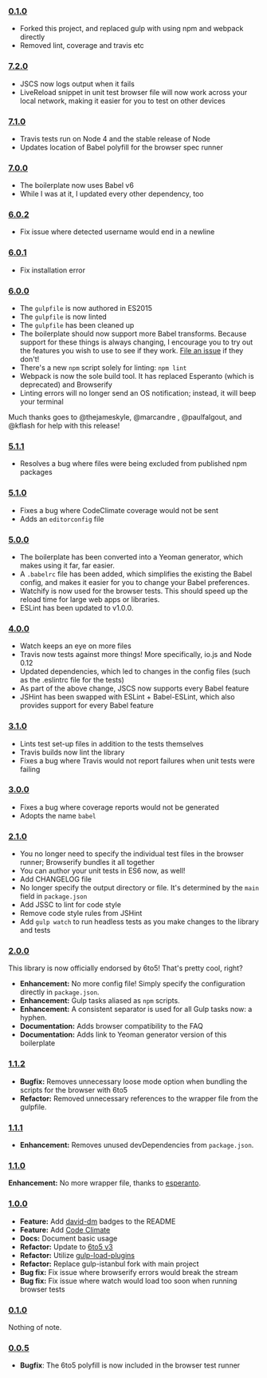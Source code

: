 ### [0.1.0](https://github.com/j5int/generator-babel-webpack-boilerplate/releases/tag/0.0.1)

- Forked this project, and replaced gulp with using npm and webpack directly
- Removed lint, coverage and travis etc

### [7.2.0](https://github.com/babel/babel-library-boilerplate/releases/tag/7.2.0)

- JSCS now logs output when it fails
- LiveReload snippet in unit test browser file will now work across your local network,
  making it easier for you to test on other devices

### [7.1.0](https://github.com/babel/babel-library-boilerplate/releases/tag/7.1.0)

- Travis tests run on Node 4 and the stable release of Node
- Updates location of Babel polyfill for the browser spec runner

### [7.0.0](https://github.com/babel/babel-library-boilerplate/releases/tag/7.0.0)

- The boilerplate now uses Babel v6
- While I was at it, I updated every other dependency, too

### [6.0.2](https://github.com/babel/babel-library-boilerplate/releases/tag/6.0.2)

- Fix issue where detected username would end in a newline

### [6.0.1](https://github.com/babel/babel-library-boilerplate/releases/tag/6.0.1)

- Fix installation error

### [6.0.0](https://github.com/babel/babel-library-boilerplate/releases/tag/6.0.0)

- The `gulpfile` is now authored in ES2015
- The `gulpfile` is now linted
- The `gulpfile` has been cleaned up
- The boilerplate should now support more Babel transforms. Because support for these things is always changing, I encourage you to try out the features you wish to use to see if they work. [File an issue](https://github.com/j5int/generator-babel-webpack-boilerplate/issues/new) if they don't!
- There's a new `npm` script solely for linting: `npm lint`
- Webpack is now the sole build tool. It has replaced Esperanto (which is deprecated) and Browserify
- Linting errors will no longer send an OS notification; instead, it will beep your terminal

Much thanks goes to @thejameskyle, @marcandre , @paulfalgout, and @kflash for help with this release!

### [5.1.1](https://github.com/babel/babel-library-boilerplate/releases/tag/5.1.1)

- Resolves a bug where files were being excluded from published npm packages

### [5.1.0](https://github.com/babel/babel-library-boilerplate/releases/tag/v5.1.0)

- Fixes a bug where CodeClimate coverage would not be sent
- Adds an `editorconfig` file

### [5.0.0](https://github.com/babel/babel-library-boilerplate/releases/tag/v5.0.0)

- The boilerplate has been converted into a Yeoman generator, which makes using it far, far easier.
- A `.babelrc` file has been added, which simplifies the existing the Babel config, and makes it easier for you to change your Babel preferences.
- Watchify is now used for the browser tests. This should speed up the reload time for large web apps or libraries.
- ESLint has been updated to v1.0.0.

### [4.0.0](https://github.com/babel/babel-library-boilerplate/releases/tag/v4.0.0)

- Watch keeps an eye on more files
- Travis now tests against more things! More specifically, io.js and Node 0.12
- Updated dependencies, which led to changes in the config files (such as the .eslintrc file for the tests)
- As part of the above change, JSCS now supports every Babel feature
- JSHint has been swapped with ESLint + Babel-ESLint, which also provides support for every Babel feature

### [3.1.0](https://github.com/babel/babel-library-boilerplate/releases/tag/v3.1.0)

- Lints test set-up files in addition to the tests themselves
- Travis builds now lint the library
- Fixes a bug where Travis would not report failures when unit tests were failing

### [3.0.0](https://github.com/babel/babel-library-boilerplate/releases/tag/v3.0.0)

- Fixes a bug where coverage reports would not be generated
- Adopts the name `babel`

### [2.1.0](https://github.com/babel/babel-library-boilerplate/releases/tag/v2.1.0)

- You no longer need to specify the individual test files in the browser runner; Browserify bundles it all together
- You can author your unit tests in ES6 now, as well!
- Add CHANGELOG file
- No longer specify the output directory or file. It's determined by the `main` field in `package.json`
- Add JSSC to lint for code style
- Remove code style rules from JSHint
- Add `gulp watch` to run headless tests as you make changes to the library and tests

### [2.0.0](https://github.com/babel/babel-library-boilerplate/releases/tag/v2.0.0)

This library is now officially endorsed by 6to5! That's pretty cool, right?

- **Enhancement:** No more config file! Simply specify the configuration directly in `package.json`.
- **Enhancement:** Gulp tasks aliased as `npm` scripts.
- **Enhancement:** A consistent separator is used for all Gulp tasks now: a hyphen.
- **Documentation:** Adds browser compatibility to the FAQ
- **Documentation:** Adds link to Yeoman generator version of this boilerplate

### [1.1.2](https://github.com/babel/babel-library-boilerplate/releases/tag/v1.1.2)

- **Bugfix:** Removes unnecessary loose mode option when bundling the scripts for the browser with 6to5
- **Refactor:** Removed unnecessary references to the wrapper file from the gulpfile.

### [1.1.1](https://github.com/babel/babel-library-boilerplate/releases/tag/v1.1.1)

- **Enhancement:** Removes unused devDependencies from `package.json`.

### [1.1.0](https://github.com/babel/babel-library-boilerplate/releases/tag/v1.1.0)

**Enhancement:** No more wrapper file, thanks to [esperanto](https://github.com/esperantojs/esperanto).

### [1.0.0](https://github.com/babel/babel-library-boilerplate/releases/tag/v1.0.0)

- **Feature:** Add [david-dm](https://david-dm.org/) badges to the README
- **Feature:** Add [Code Climate](https://codeclimate.com)
- **Docs:** Document basic usage
- **Refactor:** Update to [6to5 v3](http://6to5.org/blog/2015/01/27/2to3/)
- **Refactor:** Utilize [gulp-load-plugins](https://www.npmjs.com/package/gulp-load-plugins)
- **Refactor:** Replace gulp-istanbul fork with main project
- **Bug fix:** Fix issue where browserify errors would break the stream
- **Bug fix:** Fix issue where watch would load too soon when running browser tests

### [0.1.0](https://github.com/babel/babel-library-boilerplate/releases/tag/v0.1.0)

Nothing of note.

### [0.0.5](https://github.com/babel/babel-library-boilerplate/releases/tag/v0.0.5)

- **Bugfix**: The 6to5 polyfill is now included in the browser test runner
